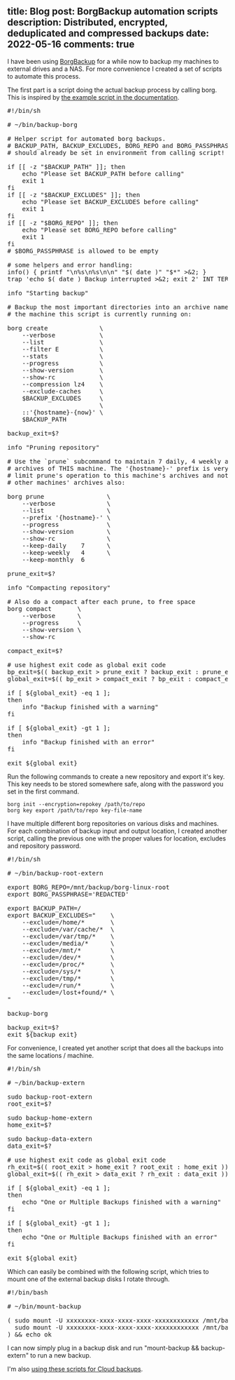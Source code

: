 title: Blog
post: BorgBackup automation scripts
description: Distributed, encrypted, deduplicated and compressed backups
date: 2022-05-16
comments: true
---

I have been using [BorgBackup](https://www.borgbackup.org/) for a while now to backup my machines to external drives and a NAS.
For more convenience I created a set of scripts to automate this process.

The first part is a script doing the actual backup process by calling borg.
This is inspired by [the example script in the documentation](https://borgbackup.readthedocs.io/en/stable/quickstart.html#automating-backups).

<pre class="sh_sh">
#!/bin/sh

# ~/bin/backup-borg

# Helper script for automated borg backups.
# BACKUP_PATH, BACKUP_EXCLUDES, BORG_REPO and BORG_PASSPHRASE
# should already be set in environment from calling script!

if [[ -z "$BACKUP_PATH" ]]; then
    echo "Please set BACKUP_PATH before calling"
    exit 1
fi
if [[ -z "$BACKUP_EXCLUDES" ]]; then
    echo "Please set BACKUP_EXCLUDES before calling"
    exit 1
fi
if [[ -z "$BORG_REPO" ]]; then
    echo "Please set BORG_REPO before calling"
    exit 1
fi
# $BORG_PASSPHRASE is allowed to be empty

# some helpers and error handling:
info() { printf "\n%s\n%s\n\n" "$( date )" "$*" >&2; }
trap 'echo $( date ) Backup interrupted >&2; exit 2' INT TERM

info "Starting backup"

# Backup the most important directories into an archive named after
# the machine this script is currently running on:

borg create              \
    --verbose            \
    --list               \
    --filter E           \
    --stats              \
    --progress           \
    --show-version       \
    --show-rc            \
    --compression lz4    \
    --exclude-caches     \
    $BACKUP_EXCLUDES     \
                         \
    ::'{hostname}-{now}' \
    $BACKUP_PATH

backup_exit=$?

info "Pruning repository"

# Use the `prune` subcommand to maintain 7 daily, 4 weekly and 6 monthly
# archives of THIS machine. The '{hostname}-' prefix is very important to
# limit prune's operation to this machine's archives and not apply to
# other machines' archives also:

borg prune                 \
    --verbose              \
    --list                 \
    --prefix '{hostname}-' \
    --progress             \
    --show-version         \
    --show-rc              \
    --keep-daily    7      \
    --keep-weekly   4      \
    --keep-monthly  6

prune_exit=$?

info "Compacting repository"

# Also do a compact after each prune, to free space
borg compact       \
    --verbose      \
    --progress     \
    --show-version \
    --show-rc

compact_exit=$?

# use highest exit code as global exit code
bp_exit=$(( backup_exit > prune_exit ? backup_exit : prune_exit ))
global_exit=$(( bp_exit > compact_exit ? bp_exit : compact_exit ))

if [ ${global_exit} -eq 1 ];
then
    info "Backup finished with a warning"
fi

if [ ${global_exit} -gt 1 ];
then
    info "Backup finished with an error"
fi

exit ${global_exit}
</pre>

Run the following commands to create a new repository and export it's key.
This key needs to be stored somewhere safe, along with the password you set in the first command.

    borg init --encryption=repokey /path/to/repo
    borg key export /path/to/repo key-file-name

I have multiple different borg repositories on various disks and machines.
For each combination of backup input and output location, I created another script, calling the previous one with the proper values for location, excludes and repository password.

<pre class="sh_sh">
#!/bin/sh

# ~/bin/backup-root-extern

export BORG_REPO=/mnt/backup/borg-linux-root
export BORG_PASSPHRASE='REDACTED'

export BACKUP_PATH=/
export BACKUP_EXCLUDES="    \
    --exclude=/home/*       \
    --exclude=/var/cache/*  \
    --exclude=/var/tmp/*    \
    --exclude=/media/*      \
    --exclude=/mnt/*        \
    --exclude=/dev/*        \
    --exclude=/proc/*       \
    --exclude=/sys/*        \
    --exclude=/tmp/*        \
    --exclude=/run/*        \
    --exclude=/lost+found/* \
"

backup-borg

backup_exit=$?
exit ${backup_exit}
</pre>

For convenience, I created yet another script that does all the backups into the same locations / machine.

<pre class="sh_sh">
#!/bin/sh

# ~/bin/backup-extern

sudo backup-root-extern
root_exit=$?

sudo backup-home-extern
home_exit=$?

sudo backup-data-extern
data_exit=$?

# use highest exit code as global exit code
rh_exit=$(( root_exit > home_exit ? root_exit : home_exit ))
global_exit=$(( rh_exit > data_exit ? rh_exit : data_exit ))

if [ ${global_exit} -eq 1 ];
then
    echo "One or Multiple Backups finished with a warning"
fi

if [ ${global_exit} -gt 1 ];
then
    echo "One or Multiple Backups finished with an error"
fi

exit ${global_exit}
</pre>

Which can easily be combined with the following script, which tries to mount one of the external backup disks I rotate through.

<pre class="sh_sh">
#!/bin/bash

# ~/bin/mount-backup

( sudo mount -U xxxxxxxx-xxxx-xxxx-xxxx-xxxxxxxxxxxx /mnt/backup -t ext4 ||
  sudo mount -U xxxxxxxx-xxxx-xxxx-xxxx-xxxxxxxxxxxx /mnt/backup -t ext4
) && echo ok
</pre>

I can now simply plug in a backup disk and run "mount-backup && backup-extern" to run a new backup.

I'm also [using these scripts for Cloud backups](2022_06_06_hetzner_storage_box.html).

